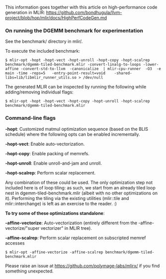 
This information goes together with this article on high-performance code
generation in MLIR:
https://github.com/bondhugula/llvm-project/blob/hop/mlir/docs/HighPerfCodeGen.md

### On running the DGEMM benchmark for experimentation

See the benchmark/ directory in mlir/.

To execute the included benchmark:

```
$ mlir-opt -hopt -hopt-vect -hopt-unroll -hopt-copy -hopt-scalrep benchmark/dgemm-tiled-benchmark.mlir -convert-linalg-to-loops -lower-affine -convert-std-to-llvm  -canonicalize  | mlir-cpu-runner  -O3  -e main -time -reps=5   -entry-point-result=void    -shared-libs=lib/libmlir_runner_utils.so > /dev/null
```

The generated MLIR can be inspected by running the following while
adding/removing individual flags:

```
$ mlir-opt -hopt -hopt-vect -hopt-copy -hopt-unroll -hopt-scalrep benchmark/dgemm-tiled-benchmark.mlir
```

### Command-line flags

**-hopt**: Customized matmul optimization sequence (based on the BLIS schedule)
           where the following opts can be enabled incrementally.

**-hopt-vect**: Enable auto-vectorization.

**-hopt-copy**: Enable packing of memrefs.

**-hopt-unroll**: Enable unroll-and-jam and unroll.

**-hopt-scalrep**: Perform scalar replacement.

Any combination of these could be used. The only optimization step not included
here is of loop tiling: as such, we start from an already tiled loop nest in
dgemm-tiled-benchmark.mlir (albeit with no other optimizations on it).
Performing the tiling via the existing utilities (mlir::tile and
mlir::interchange) is left as an exercise to the reader. :)

**To try some of these optimizations standalone**:

**-affine-vectorize**: Auto-vectorization (entirely different from the -affine-vectorize/"super vectorizer" in MLIR tree).

**-affine-scalrep**: Perform scalar replacement on subscripted memref accesses

```
$ mlir-opt -affine-vectorize -affine-scalrep benchmark/dgemm-tiled-benchmark.mlir
```

Please raise an issue at https://github.com/polymage-labs/mlirx/ if you find
something unexpected.

